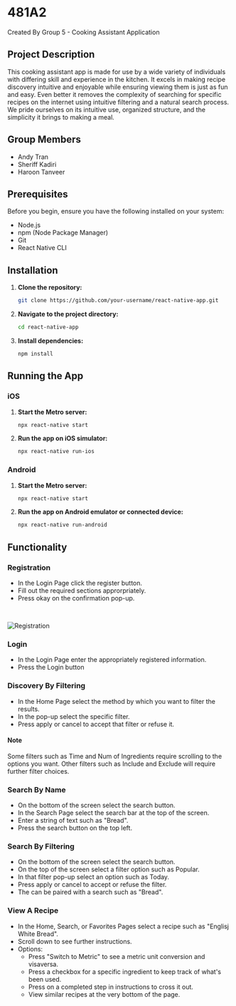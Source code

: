 # 481A2
Created By Group 5 - Cooking Assistant Application 

## Project Description
This cooking assistant app is made for use by a wide variety of individuals with differing skill and experience in the kitchen. It excels in making recipe discovery intuitive and enjoyable while ensuring viewing them is just as fun and easy. Even better it removes the complexity of searching for specific recipes on the internet using intuitive filtering and a natural search process. We pride ourselves on its intuitive use, organized structure, and the simplicity it brings to making a meal.

## Group Members
- Andy Tran
- Sheriff Kadiri
- Haroon Tanveer

## Prerequisites

Before you begin, ensure you have the following installed on your system:

- Node.js
- npm (Node Package Manager)
- Git
- React Native CLI

## Installation

1. **Clone the repository:**

    ```bash
    git clone https://github.com/your-username/react-native-app.git
    ```

2. **Navigate to the project directory:**

    ```bash
    cd react-native-app
    ```

3. **Install dependencies:**

    ```bash
    npm install
    ```

## Running the App

### iOS

1. **Start the Metro server:**

    ```bash
    npx react-native start
    ```

2. **Run the app on iOS simulator:**

    ```bash
    npx react-native run-ios
    ```

### Android

1. **Start the Metro server:**

    ```bash
    npx react-native start
    ```

2. **Run the app on Android emulator or connected device:**

    ```bash
    npx react-native run-android
    ```
## Functionality
### Registration
- In the Login Page click the register button.
- Fill out the required sections approrpriately.
- Press okay on the confirmation pop-up.
<br/>

![Registration](https://github.com/andytran3/481A2/assets/60755728/58ad5b5b-09be-4abb-8aef-b72f9f651c43)


### Login
- In the Login Page enter the appropriately registered information.
- Press the Login button


### Discovery By Filtering
- In the Home Page select the method by which you want to filter the results.
- In the pop-up select the specific filter.
- Press apply or cancel to accept that filter or refuse it.

#### Note
Some filters such as Time and Num of Ingredients require scrolling to the options you want. Other filters such as Include and Exclude will require further filter choices.

### Search By Name
- On the bottom of the screen select the search button.
- In the Search Page select the search bar at the top of the screen.
- Enter a string of text such as "Bread".
- Press the search button on the top left.

### Search By Filtering
- On the bottom of the screen select the search button.
- On the top of the screen select a filter option such as Popular.
- In that filter pop-up select an option such as Today.
- Press apply or cancel to accept or refuse the filter.
- The can be paired with a search such as "Bread".

### View A Recipe
- In the Home, Search, or Favorites Pages select a recipe such as "Englisj White Bread".
- Scroll down to see further instructions.
- Options:
    - Press "Switch to Metric" to see a metric unit conversion and visaversa.
    - Press a checkbox for a specific ingredient to keep track of what's been used.
    - Press on a completed step in instructions to cross it out.
    - View similar recipes at the very bottom of the page.
